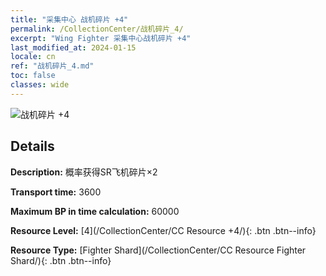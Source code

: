 ```yaml
---
title: "采集中心 战机碎片 +4"
permalink: /CollectionCenter/战机碎片_4/
excerpt: "Wing Fighter 采集中心战机碎片 +4"
last_modified_at: 2024-01-15
locale: cn
ref: "战机碎片_4.md"
toc: false
classes: wide
---
```



![战机碎片 +4](/images/cc/CC_Fighter_Shard_4.png)

## Details

  **Description:** 概率获得SR飞机碎片×2

  **Transport time:** 3600

  **Maximum BP in time calculation:** 60000

  **Resource Level:** [4](/CollectionCenter/CC Resource +4/){: .btn .btn--info}

  **Resource Type:** [Fighter Shard](/CollectionCenter/CC Resource Fighter Shard/){: .btn .btn--info}

